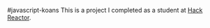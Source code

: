 #javascript-koans
This is a project I completed as a student at [Hack Reactor](http://hackreactor.com).